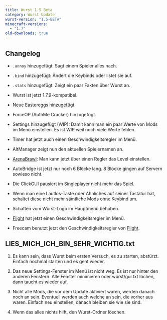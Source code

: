 ```yaml
---
title: Wurst 1.5 Beta
category: Wurst Update
wurst-version: "1.5-BETA"
minecraft-versions:
  - "1.7"
old-downloads: true
---
```

## Changelog

- `.annoy` hinzugefügt: Sagt einem Spieler alles nach.

- `.bind` hinzugefügt: Ändert die Keybinds oder listet sie auf.

- `.stats` hinzugefügt: Zeigt ein paar Fakten über Wurst an.

- Wurst ist jetzt 1.7.9-kompatibel.

- Neue Eastereggs hinzugefügt.

- ForceOP (AuthMe Cracker) hinzugefügt.

- Settings hinzugefügt (WIP): Damit kann man ein paar Werte von Mods im Menü einstellen. Es ist WIP weil noch viele Werte fehlen.

- Timer hat jetzt auch einen Geschwindigkeitsregler im Menü.

- AltManager zeigt nun den aktuellen Spielernamen an.

- [ArenaBrawl](https://wiki.wurstclient.net/arenabrawl): Man kann jetzt über einen Regler das Level einstellen.

- AutoBridge ist jetzt nur noch 6 Blöcke lang. 8 Blöcke gingen auf Servern sowieso nicht.

- Die ClickGUI pausiert im Singleplayer nicht mehr das Spiel.

- Wenn man eine Lautlos-Taste oder Ähnliches auf seiner Tastatur hat, schaltet diese nicht mehr sämtliche Mods ohne Keybind um.

- Schatten vom Wurst-Logo im Hauptmenü behoben.

- [Flight](https://wiki.wurstclient.net/flight) hat jetzt einen Geschwindigkeitsregler im Menü.

- Freecam benutzt jetzt den Geschwindigkeitsregler von [Flight](https://wiki.wurstclient.net/flight).

## LIES_MICH_ICH_BIN_SEHR_WICHTIG.txt

1. Es kann sein, dass Wurst beim ersten Versuch, es zu starten, abstürzt. Einfach nochmal starten und es geht wieder.

2. Das neue Settings-Fenster im Menü ist nicht weg. Es ist nur hinter den anderen Fenstern. Alle Fenster minimieren oder wurst/gui.txt löchen, dann taucht es wieder auf.

3. Nicht alle Mods, die vor dem Update aktiviert waren, werden danach noch an sein. Eventuell werden auch welche an sein, die vorher aus waren. Einfach neu einstellen, danach bleiben sie wie sie sind.

4. Wenn das alles nichts hilft, den Wurst-Ordner löschen.
